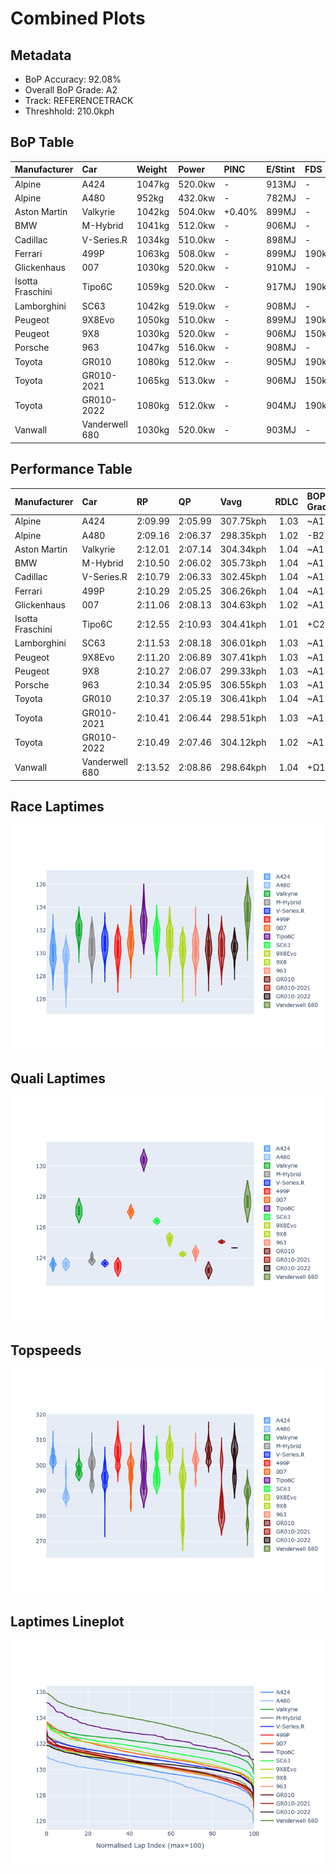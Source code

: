 # Combined Plots

## Metadata

- BoP Accuracy: 92.08%
- Overall BoP Grade: A2
- Track: REFERENCETRACK
- Threshhold: 210.0kph

## BoP Table
| Manufacturer     | Car            | Weight   | Power   | PINC   | E/Stint   | FDS    | RDP    | QDP    | TDP    |
|:-----------------|:---------------|:---------|:--------|:-------|:----------|:-------|:-------|:-------|:-------|
| Alpine           | A424           | 1047kg   | 520.0kw | -      | 913MJ     | -      | 52.35% | 61.85% | 27.84% |
| Alpine           | A480           | 952kg    | 432.0kw | -      | 782MJ     | -      | 54.51% | 76.19% | 54.04% |
| Aston Martin     | Valkyrie       | 1042kg   | 504.0kw | +0.40% | 899MJ     | -      | 53.59% | 53.33% | 21.51% |
| BMW              | M-Hybrid       | 1041kg   | 512.0kw | -      | 906MJ     | -      | 53.26% | 57.23% | 34.54% |
| Cadillac         | V-Series.R     | 1034kg   | 510.0kw | -      | 898MJ     | -      | 47.80% | 56.73% | 19.63% |
| Ferrari          | 499P           | 1063kg   | 508.0kw | -      | 899MJ     | 190kph | 53.02% | 42.32% | 9.88%  |
| Glickenhaus      | 007            | 1030kg   | 520.0kw | -      | 910MJ     | -      | 46.49% | 46.07% | 47.78% |
| Isotta Fraschini | Tipo6C         | 1059kg   | 520.0kw | -      | 917MJ     | 190kph | 43.95% | 47.22% | 31.53% |
| Lamborghini      | SC63           | 1042kg   | 519.0kw | -      | 908MJ     | -      | 46.33% | 59.50% | 29.33% |
| Peugeot          | 9X8Evo         | 1050kg   | 510.0kw | -      | 899MJ     | 190kph | 48.47% | 51.26% | 16.02% |
| Peugeot          | 9X8            | 1030kg   | 520.0kw | -      | 906MJ     | 150kph | 54.07% | 57.08% | 10.80% |
| Porsche          | 963            | 1047kg   | 516.0kw | -      | 908MJ     | -      | 50.87% | 45.25% | 30.77% |
| Toyota           | GR010          | 1080kg   | 512.0kw | -      | 905MJ     | 190kph | 52.43% | 57.12% | 12.82% |
| Toyota           | GR010-2021     | 1065kg   | 513.0kw | -      | 906MJ     | 150kph | 54.09% | 52.67% | 26.37% |
| Toyota           | GR010-2022     | 1080kg   | 512.0kw | -      | 904MJ     | 190kph | 53.48% | 69.44% | 7.86%  |
| Vanwall          | Vanderwell 680 | 1030kg   | 520.0kw | -      | 903MJ     | -      | 53.41% | 56.28% | 29.85% |

## Performance Table
| Manufacturer     | Car            | RP      | QP      | Vavg      |   RDLC | BOP-Grade   | Match   |
|:-----------------|:---------------|:--------|:--------|:----------|-------:|:------------|:--------|
| Alpine           | A424           | 2:09.99 | 2:05.99 | 307.75kph |   1.03 | ~A1         | 98.38%  |
| Alpine           | A480           | 2:09.16 | 2:06.37 | 298.35kph |   1.02 | -B2         | 82.54%  |
| Aston Martin     | Valkyrie       | 2:12.01 | 2:07.14 | 304.34kph |   1.04 | ~A1         | 96.71%  |
| BMW              | M-Hybrid       | 2:10.50 | 2:06.02 | 305.73kph |   1.04 | ~A1         | 99.60%  |
| Cadillac         | V-Series.R     | 2:10.79 | 2:06.33 | 302.45kph |   1.04 | ~A1         | 99.91%  |
| Ferrari          | 499P           | 2:10.29 | 2:05.25 | 306.26kph |   1.04 | ~A1         | 98.93%  |
| Glickenhaus      | 007            | 2:11.06 | 2:08.13 | 304.63kph |   1.02 | ~A1         | 95.87%  |
| Isotta Fraschini | Tipo6C         | 2:12.55 | 2:10.93 | 304.41kph |   1.01 | +C2         | 71.64%  |
| Lamborghini      | SC63           | 2:11.53 | 2:08.18 | 306.01kph |   1.03 | ~A1         | 97.83%  |
| Peugeot          | 9X8Evo         | 2:11.20 | 2:06.89 | 307.41kph |   1.03 | ~A1         | 98.37%  |
| Peugeot          | 9X8            | 2:10.27 | 2:06.07 | 299.33kph |   1.03 | ~A1         | 99.15%  |
| Porsche          | 963            | 2:10.34 | 2:05.95 | 306.55kph |   1.03 | ~A1         | 99.64%  |
| Toyota           | GR010          | 2:10.37 | 2:05.19 | 306.41kph |   1.04 | ~A1         | 99.58%  |
| Toyota           | GR010-2021     | 2:10.41 | 2:06.44 | 298.51kph |   1.03 | ~A1         | 99.78%  |
| Toyota           | GR010-2022     | 2:10.49 | 2:07.46 | 304.12kph |   1.02 | ~A1         | 100.00% |
| Vanwall          | Vanderwell 680 | 2:13.52 | 2:08.86 | 298.64kph |   1.04 | +Ω1         | 35.27%  |

## Race Laptimes
![Race Laptimes](images/race_violin.png)

## Quali Laptimes
![Quali Laptimes](images/quali_violin.png)

## Topspeeds
![Topspeeds](images/topspeed_violin.png)

## Laptimes Lineplot
![Laptimes Lineplot](images/laptime_line.png)

